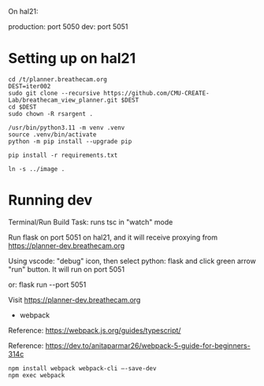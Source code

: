 On hal21:

production: port 5050
dev: port 5051

# Setting up on hal21

    cd /t/planner.breathecam.org
    DEST=iter002
    sudo git clone --recursive https://github.com/CMU-CREATE-Lab/breathecam_view_planner.git $DEST
    cd $DEST
    sudo chown -R rsargent .

    /usr/bin/python3.11 -m venv .venv
    source .venv/bin/activate
    python -m pip install --upgrade pip

    pip install -r requirements.txt

    ln -s ../image .
    



# Running dev

Terminal/Run Build Task:  runs tsc in "watch" mode

Run flask on port 5051 on hal21, and it will receive proxying from https://planner-dev.breathecam.org

Using vscode: "debug" icon, then select python: flask and click green arrow "run" button.  It will run on port 5051

or: flask run --port 5051

Visit https://planner-dev.breathecam.org






* webpack

Reference: https://webpack.js.org/guides/typescript/

Reference: https://dev.to/anitaparmar26/webpack-5-guide-for-beginners-314c

    npm install webpack webpack-cli –-save-dev
    npm exec webpack
